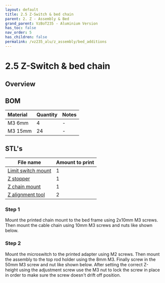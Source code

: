 ```yaml
---
layout: default
title: 2.5 Z-Switch & bed chain
parent: 2. Z - Assembly & Bed
grand_parent: VzBoT235 - Aluminium Version
has_toc: false
nav_order: 5
has_children: false
permalink: /vz235_alu/z_assembly/bed_additions
---
```


# 2.5 Z-Switch & bed chain

## Overview

## BOM

| Material        | Quantity          | Notes |
|:-------------|:------------------|:------|
| M3 6mm           | 4 | -  |
| M3 15mm | 24   | -  |

## STL's

| File name | Amount to print |
|-----------|-----------------|
| <a href="https://github.com/VzBoT3D/VzBoT-Vz235/blob/main/Assemblies%20%26%20STL/Frame/Frame%20brace.stl" target="_blank">Limit switch mount</a> | 1 |
| <a href="https://github.com/VzBoT3D/VzBoT-Vz235/blob/main/Assemblies%20%26%20STL/Frame/Frame%20brace.stl" target="_blank">Z stopper</a> | 1 |
| <a href="https://github.com/VzBoT3D/VzBoT-Vz235/blob/main/Assemblies%20%26%20STL/Frame/Frame%20brace.stl" target="_blank">Z chain mount</a> | 1 |
| <a href="https://github.com/VzBoT3D/VzBoT-Vz235/blob/main/Assemblies%20%26%20STL/Frame/Frame%20brace.stl" target="_blank">Z alignment tool</a> | 2 |

### Step 1

Mount the printed chain mount to the bed frame using 2x10mm M3 screws. Then mount the cable chain using 10mm M3 screws and nuts like shown below.

### Step 2

Mount the microswitch to the printed adapter using M2 screws. Then mount the assembly to the top rod holder using the 8mm M3. Finally screw in the 50mm M3 screw and nut like shown below. After setting the correct Z-height using the adjustment screw use the M3 nut to lock the screw in place in order to make sure the screw doesn't drift off position.
